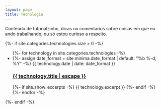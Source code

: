 ```yaml
---
layout: page
title: Tecnologia
---
```


Conteúdo de tutorialzinho, dicas ou comentarios sobre coisas em que eu
ando trabalhando, ou só estou curioso a respeito.

<div class="technologies">
  {%- if site.categories.technologies.size > 0 -%}
    <ul class="technology-list">
      {%- for technology in site.categories.technologies -%}
      <li>
        {%- assign date_format = site.minima.date_format | default: "%b %-d, %Y" -%}
        <span class="technology-meta">{{ technology.date | date: date_format }}</span>
        <h3>
          <a class="technology-link" href="{{ technology.url | relative_url }}">
            {{ technology.title | escape }}
          </a>
        </h3>
        {%- if site.show_excerpts -%}
          {{ technology.excerpt }}
        {%- endif -%}
      </li>
      {%- endfor -%}
    </ul>
  {%- endif -%}

</div>
